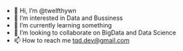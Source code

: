 - 👋 Hi, I’m @twelfthywn
- 👀 I’m interested in Data and Bussiness
- 🌱 I’m currently learning something
- 💞️ I’m looking to collaborate on BigData and Data Science
- 📫 How to reach me tqd.dev@gmail.com

<!---
twelfthywn/twelfthywn is a ✨ special ✨ repository because its `README.md` (this file) appears on your GitHub profile.
You can click the Preview link to take a look at your changes.
--->
